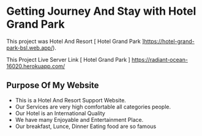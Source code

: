 # Getting Journey And Stay with Hotel Grand Park

This project was Hotel And Resort [ Hotel Grand Park ]https://hotel-grand-park-bsl.web.app/).

This Project Live Server Link [ Hotel Grand Park ] https://radiant-ocean-16020.herokuapp.com/ 

## Purpose Of My Website

* This is a Hotel And Resort Support Website.
* Our Services are very high comfortable all categories people.
* Our Hotel is an International Quality 
* We have many Enjoyable and Entertainment Place.
* Our breakfast, Lunce, Dinner Eating food are so famous
